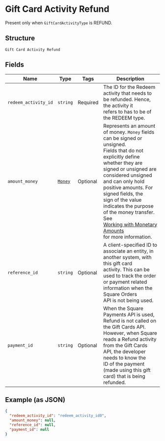 
# Gift Card Activity Refund

Present only when `GiftCardActivityType` is REFUND.

## Structure

`Gift Card Activity Refund`

## Fields

| Name | Type | Tags | Description |
|  --- | --- | --- | --- |
| `redeem_activity_id` | `string` | Required | The ID for the Redeem activity that needs to be refunded. Hence, the activity it<br>refers to has to be of the REDEEM type. |
| `amount_money` | [`Money`](../../doc/models/money.md) | Optional | Represents an amount of money. `Money` fields can be signed or unsigned.<br>Fields that do not explicitly define whether they are signed or unsigned are<br>considered unsigned and can only hold positive amounts. For signed fields, the<br>sign of the value indicates the purpose of the money transfer. See<br>[Working with Monetary Amounts](https://developer.squareup.com/docs/build-basics/working-with-monetary-amounts)<br>for more information. |
| `reference_id` | `string` | Optional | A client-specified ID to associate an entity, in another system, with this gift card<br>activity. This can be used to track the order or payment related information when the Square Orders<br>API is not being used. |
| `payment_id` | `string` | Optional | When the Square Payments API is used, Refund is not called on the Gift Cards API.<br>However, when Square reads a Refund activity from the Gift Cards API, the developer needs to know the<br>ID of the payment (made using this gift card) that is being refunded. |

## Example (as JSON)

```json
{
  "redeem_activity_id": "redeem_activity_id0",
  "amount_money": null,
  "reference_id": null,
  "payment_id": null
}
```

